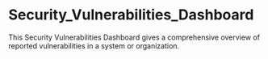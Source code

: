 # Security_Vulnerabilities_Dashboard
This Security Vulnerabilities Dashboard gives a comprehensive overview of reported vulnerabilities in a system or organization.
